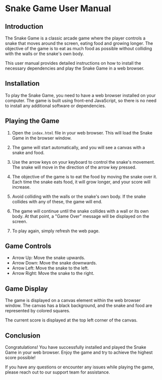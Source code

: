 # Snake Game User Manual

## Introduction

The Snake Game is a classic arcade game where the player controls a snake that moves around the screen, eating food and growing longer. The objective of the game is to eat as much food as possible without colliding with the walls or the snake's own body.

This user manual provides detailed instructions on how to install the necessary dependencies and play the Snake Game in a web browser.

## Installation

To play the Snake Game, you need to have a web browser installed on your computer. The game is built using front-end JavaScript, so there is no need to install any additional software or dependencies.

## Playing the Game

1. Open the `index.html` file in your web browser. This will load the Snake Game in the browser window.

2. The game will start automatically, and you will see a canvas with a snake and food.

3. Use the arrow keys on your keyboard to control the snake's movement. The snake will move in the direction of the arrow key pressed.

4. The objective of the game is to eat the food by moving the snake over it. Each time the snake eats food, it will grow longer, and your score will increase.

5. Avoid colliding with the walls or the snake's own body. If the snake collides with any of these, the game will end.

6. The game will continue until the snake collides with a wall or its own body. At that point, a "Game Over" message will be displayed on the screen.

7. To play again, simply refresh the web page.

## Game Controls

- Arrow Up: Move the snake upwards.
- Arrow Down: Move the snake downwards.
- Arrow Left: Move the snake to the left.
- Arrow Right: Move the snake to the right.

## Game Display

The game is displayed on a canvas element within the web browser window. The canvas has a black background, and the snake and food are represented by colored squares.

The current score is displayed at the top left corner of the canvas.

## Conclusion

Congratulations! You have successfully installed and played the Snake Game in your web browser. Enjoy the game and try to achieve the highest score possible!

If you have any questions or encounter any issues while playing the game, please reach out to our support team for assistance.